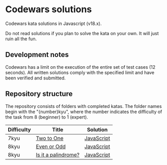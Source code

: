 # Codewars solutions

Codewars kata solutions in Javascript (v18.x).

Do not read solutions if you plan to solve the kata on your own. It will just ruin all the fun.

## Development notes

Codewars has a limit on the execution of the entire set of test cases (12 seconds). All written solutions comply with the specified limit and have been verified and submitted.

## Repository structure

The repository consists of folders with completed katas. The folder names begin with the "{number}kyu", where the number indicates the difficulty of the task from 8 (beginner) to 1 (expert).

| Difficulty | Title | Solution |
| ---------- | ----- | -------- |
| 7kyu | [Two to One](https://www.codewars.com/kata/5656b6906de340bd1b0000ac) | [JavaScript](./7kyu-two-to-one/solution.mjs) |
| 8kyu | [Even or Odd](https://www.codewars.com/kata/53da3dbb4a5168369a0000fe) | [JavaScript](./8kyu-even-or-odd/solution.mjs) |
| 8kyu | [Is it a palindrome?](https://www.codewars.com/kata/57a1fd2ce298a731b20006a4) | [JavaScript](./8kyu-is-it-a-palindrome/solution.mjs) |

